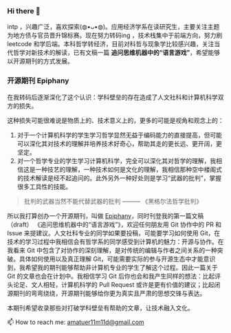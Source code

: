 ### Hi there 👋
intp ，兴趣广泛，喜欢探索(◍•ᴗ•◍)。应用经济学系在读研究生，主要关注主题为地方债与官员晋升锦标赛。现在努力转码ing ，技术栈集中于前端方向，努力刷 leetcode 和学后端。本科哲学转经济，目前对科哲与现象学比较感兴趣，关注当代哲学对新技术的解读，已有文稿一篇 **追问思维机器中的“语言游戏”**，希望能够以开源期刊的方式发展。

### 开源期刊 Epiphany
在我转码后逐渐深化了这个认识：学科壁垒的存在造成了人文社科和计算机科学双方的损失。

这种损失可能很难说是物质上的、技术意义上的，更多的可能是视角和观念上的：
1. 对于一个计算机科学的学生学习哲学显然无益于编码能力的直接提高，但可能可以深化其对技术的理解并培养技术好奇心，帮助其走的更长远、更开阔，更坚定。
2. 对一个哲学专业的学生学习计算机科学，完全可以深化其对哲学的理解，我相信这是一种技艺的理解，一种技术如何是文化的理解，我相信那种空中楼阁式的技术解读是经不起追问的。此外另外一种好处则是学习“武器的批判”，掌握很多工具性的技能。

> 批判的武器当然不能代替武器的批判 ——— 《黑格尔法哲学批判》

所以我打算创办一个开源期刊，叫做 [Epiphany](https://github.com/Amateur0x1/epiphany)，同时刊登我的第一篇文稿（draft） 《追问思维机器中的“语言游戏”》，欢迎任何朋友用 Git 协作中的 PR 和 Issue 来提建议。人文社科专业的同学如果要投稿，可能要学习如何使用 Git，在技术的学习过程中我相信会有哲学系的同学感受到计算机的魅力：开源与协作。在我看来 Git 中包含了对协作的深刻理解，是对传统的编辑与作者之间关系的一种突破。具体如何使用以及真正理解 Git，可能需要实际的参与开源生态中才能意识到，我希望我的期刊能够帮助非计算机专业的学生了解这个过程。因此一篇关于 Git 的文章也会在计划中。我相信学习 Git 后你也会和我产生同样的想法：比起评头论足、文人相轻，计算机科学的 Pull Request 或许是更有价值的建议；比起闭源期刊的弯弯绕绕，开源期刊能够给你更为真实且严肃的思想交锋与表达。

本期刊希望收录那些对打破学科壁垒有帮助的文章，让技术融入文化。

📫 How to reach me: amatuer11m11d@gmail.com
